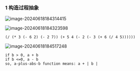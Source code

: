 ### 1 构造过程抽象

![image-20240618184314415](C:\Users\20220712yy\AppData\Roaming\Typora\typora-user-images\image-20240618184314415.png)

![image-20240618184323598](C:\Users\20220712yy\AppData\Roaming\Typora\typora-user-images\image-20240618184323598.png)

```
(/ (* 3 (- 6 2) (- 2 7)) (+ 5 4 (- 2 (- 3 (+ 6 (/ 4 5))))))
```

![image-20240618184517248](C:\Users\20220712yy\AppData\Roaming\Typora\typora-user-images\image-20240618184517248.png)

```
if b > 0, a + b
if b <=0, a - b
so, a-plus-abs-b function means: a + | b |
```

